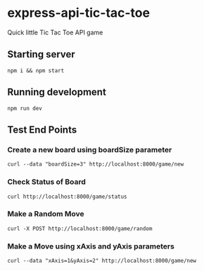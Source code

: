 # express-api-tic-tac-toe
Quick little Tic Tac Toe API game

## Starting server

`npm i && npm start`

## Running development

`npm run dev`

## Test End Points

### Create a new board using boardSize parameter

`curl --data "boardSize=3" http://localhost:8000/game/new`

### Check Status of Board

`curl http://localhost:8000/game/status`

### Make a Random Move

`curl -X POST http://localhost:8000/game/random`

### Make a Move using xAxis and yAxis parameters

`curl --data "xAxis=1&yAxis=2" http://localhost:8000/game/new`
